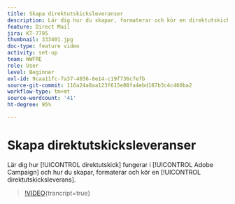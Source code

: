 ```yaml
---
title: Skapa direktutskicksleveranser
description: Lär dig hur du skapar, formaterar och kör en direktutskicksleverans.
feature: Direct Mail
jira: KT-7795
thumbnail: 333401.jpg
doc-type: feature video
activity: set-up
team: WWFRE
role: User
level: Beginner
exl-id: 9caa11fc-7a37-4036-8e14-c19f736c7efb
source-git-commit: 116a24a8aa123f615e08fa4ebd187b3c4c460ba2
workflow-type: tm+mt
source-wordcount: '41'
ht-degree: 95%

---
```


# Skapa direktutskicksleveranser

Lär dig hur [!UICONTROL direktutskick] fungerar i [!UICONTROL Adobe Campaign] och hur du skapar, formaterar och kör en [!UICONTROL direktutskicksleverans].

>[!VIDEO](https://video.tv.adobe.com/v/333401?quality=12&learn=on){trancript=true}
